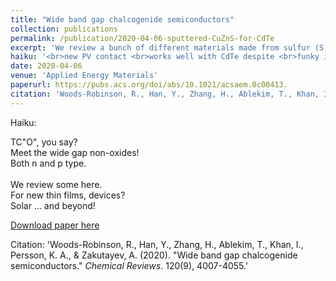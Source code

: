 ```yaml
---
title: "Wide band gap chalcogenide semiconductors"
collection: publications
permalink: /publication/2020-04-06-sputtered-CuZnS-for-CdTe
excerpt: 'We review a bunch of different materials made from sulfur (S), selenium (Se), and tellurium (Te) anions (these materials are called <i>chalcogenides</i>) that are unique because they are both transparent to visible light (wide band gap) and conductive to electricity (semiconductors). This combination of properties is really useful in solar cells, LEDs, transparent electronics, and water splitting, among other energy appications.'
haiku: '<br>new PV contact <br>works well with CdTe despite <br>funky interface'
date: 2020-04-06
venue: 'Applied Energy Materials'
paperurl: https://pubs.acs.org/doi/abs/10.1021/acsaem.0c00413.
citation: 'Woods-Robinson, R., Han, Y., Zhang, H., Ablekim, T., Khan, I., Persson, K. A., & Zakutayev, A. (2020). &quot;Wide band gap chalcogenide semiconductors.&quot; <i>Chemical Reviews</i>. 120(9), 4007-4055.'
---
```


Haiku:

TC"O", you say? 
<br>Meet the wide gap non-oxides!
<br>Both n and p type.
<br>
<br>We review some here.
<br>For new thin films, devices? 
<br>Solar … and beyond!


[Download paper here](https://github.com/rwoodsrobinson/rwoodsrobinson.github.io/blob/master/files/acs.chemrev.9b00600.pdf)

Citation: 'Woods-Robinson, R., Han, Y., Zhang, H., Ablekim, T., Khan, I., Persson, K. A., & Zakutayev, A. (2020). &quot;Wide band gap chalcogenide semiconductors.&quot; <i>Chemical Reviews</i>. 120(9), 4007-4055.'
